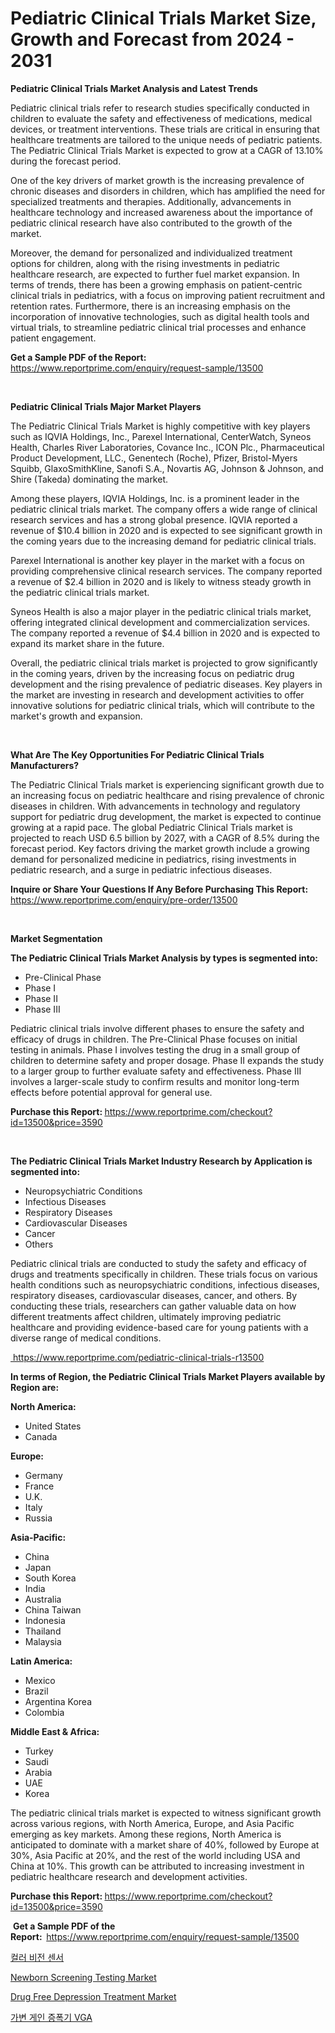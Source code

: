 <p><h1>Pediatric Clinical Trials Market Size, Growth and Forecast from 2024 - 2031</h1></p><p><strong>Pediatric Clinical Trials Market Analysis and Latest Trends</strong></p>
<p><p>Pediatric clinical trials refer to research studies specifically conducted in children to evaluate the safety and effectiveness of medications, medical devices, or treatment interventions. These trials are critical in ensuring that healthcare treatments are tailored to the unique needs of pediatric patients. The Pediatric Clinical Trials Market is expected to grow at a CAGR of 13.10% during the forecast period.</p><p>One of the key drivers of market growth is the increasing prevalence of chronic diseases and disorders in children, which has amplified the need for specialized treatments and therapies. Additionally, advancements in healthcare technology and increased awareness about the importance of pediatric clinical research have also contributed to the growth of the market.</p><p>Moreover, the demand for personalized and individualized treatment options for children, along with the rising investments in pediatric healthcare research, are expected to further fuel market expansion. In terms of trends, there has been a growing emphasis on patient-centric clinical trials in pediatrics, with a focus on improving patient recruitment and retention rates. Furthermore, there is an increasing emphasis on the incorporation of innovative technologies, such as digital health tools and virtual trials, to streamline pediatric clinical trial processes and enhance patient engagement.</p></p>
<p><strong>Get a Sample PDF of the Report:&nbsp;</strong> <a href="https://www.reportprime.com/enquiry/request-sample/13500">https://www.reportprime.com/enquiry/request-sample/13500</a></p>
<p>&nbsp;</p>
<p><strong>Pediatric Clinical Trials Major Market Players</strong></p>
<p><p>The Pediatric Clinical Trials Market is highly competitive with key players such as IQVIA Holdings, Inc., Parexel International, CenterWatch, Syneos Health, Charles River Laboratories, Covance Inc., ICON Plc., Pharmaceutical Product Development, LLC., Genentech (Roche), Pfizer, Bristol-Myers Squibb, GlaxoSmithKline, Sanofi S.A., Novartis AG, Johnson & Johnson, and Shire (Takeda) dominating the market.</p><p>Among these players, IQVIA Holdings, Inc. is a prominent leader in the pediatric clinical trials market. The company offers a wide range of clinical research services and has a strong global presence. IQVIA reported a revenue of $10.4 billion in 2020 and is expected to see significant growth in the coming years due to the increasing demand for pediatric clinical trials.</p><p>Parexel International is another key player in the market with a focus on providing comprehensive clinical research services. The company reported a revenue of $2.4 billion in 2020 and is likely to witness steady growth in the pediatric clinical trials market.</p><p>Syneos Health is also a major player in the pediatric clinical trials market, offering integrated clinical development and commercialization services. The company reported a revenue of $4.4 billion in 2020 and is expected to expand its market share in the future.</p><p>Overall, the pediatric clinical trials market is projected to grow significantly in the coming years, driven by the increasing focus on pediatric drug development and the rising prevalence of pediatric diseases. Key players in the market are investing in research and development activities to offer innovative solutions for pediatric clinical trials, which will contribute to the market's growth and expansion.</p></p>
<p>&nbsp;</p>
<p><strong>What Are The Key Opportunities For Pediatric Clinical Trials Manufacturers?</strong></p>
<p><p>The Pediatric Clinical Trials market is experiencing significant growth due to an increasing focus on pediatric healthcare and rising prevalence of chronic diseases in children. With advancements in technology and regulatory support for pediatric drug development, the market is expected to continue growing at a rapid pace. The global Pediatric Clinical Trials market is projected to reach USD 6.5 billion by 2027, with a CAGR of 8.5% during the forecast period. Key factors driving the market growth include a growing demand for personalized medicine in pediatrics, rising investments in pediatric research, and a surge in pediatric infectious diseases.</p></p>
<p><strong>Inquire or Share Your Questions If Any Before Purchasing This Report:</strong> <a href="https://www.reportprime.com/enquiry/pre-order/13500">https://www.reportprime.com/enquiry/pre-order/13500</a></p>
<p>&nbsp;</p>
<p><strong>Market Segmentation</strong></p>
<p><strong>The Pediatric Clinical Trials Market Analysis by types is segmented into:</strong></p>
<p><ul><li>Pre-Clinical Phase</li><li>Phase I</li><li>Phase II</li><li>Phase III</li></ul></p>
<p><p>Pediatric clinical trials involve different phases to ensure the safety and efficacy of drugs in children. The Pre-Clinical Phase focuses on initial testing in animals. Phase I involves testing the drug in a small group of children to determine safety and proper dosage. Phase II expands the study to a larger group to further evaluate safety and effectiveness. Phase III involves a larger-scale study to confirm results and monitor long-term effects before potential approval for general use.</p></p>
<p><strong>Purchase this Report:&nbsp;</strong><a href="https://www.reportprime.com/checkout?id=13500&price=3590">https://www.reportprime.com/checkout?id=13500&price=3590</a></p>
<p>&nbsp;</p>
<p><strong>The Pediatric Clinical Trials Market Industry Research by Application is segmented into:</strong></p>
<p><ul><li>Neuropsychiatric Conditions</li><li>Infectious Diseases</li><li>Respiratory Diseases</li><li>Cardiovascular Diseases</li><li>Cancer</li><li>Others</li></ul></p>
<p><p>Pediatric clinical trials are conducted to study the safety and efficacy of drugs and treatments specifically in children. These trials focus on various health conditions such as neuropsychiatric conditions, infectious diseases, respiratory diseases, cardiovascular diseases, cancer, and others. By conducting these trials, researchers can gather valuable data on how different treatments affect children, ultimately improving pediatric healthcare and providing evidence-based care for young patients with a diverse range of medical conditions.</p></p>
<p><a href="https://www.reportprime.com/pediatric-clinical-trials-r13500">&nbsp;https://www.reportprime.com/pediatric-clinical-trials-r13500</a></p>
<p><strong>In terms of Region, the Pediatric Clinical Trials Market Players available by Region are:</strong></p>
<p>
    <p> <strong> North America: </strong>
        <ul>
            <li>United States</li>
            <li>Canada</li>
        </ul>
        </p> 
    <p> <strong> Europe: </strong>
        <ul>
            <li>Germany</li>
            <li>France</li>
            <li>U.K.</li>
            <li>Italy</li>
            <li>Russia</li>
        </ul>
        </p> 
    <p> <strong> Asia-Pacific: </strong>
        <ul>
            <li>China</li>
            <li>Japan</li>
            <li>South Korea</li>
            <li>India</li>
            <li>Australia</li>
            <li>China Taiwan</li>
            <li>Indonesia</li>
            <li>Thailand</li>
            <li>Malaysia</li>
        </ul>
        </p> 
    <p> <strong> Latin America: </strong>
        <ul>
            <li>Mexico</li>
            <li>Brazil</li>
            <li>Argentina Korea</li>
            <li>Colombia</li>
        </ul>
        </p> 
    <p> <strong> Middle East & Africa: </strong>
        <ul>
            <li>Turkey</li>
            <li>Saudi</li>
            <li>Arabia</li>
            <li>UAE</li>
            <li>Korea</li>
        </ul>
    </p>
    </p>
<p><p>The pediatric clinical trials market is expected to witness significant growth across various regions, with North America, Europe, and Asia Pacific emerging as key markets. Among these regions, North America is anticipated to dominate with a market share of 40%, followed by Europe at 30%, Asia Pacific at 20%, and the rest of the world including USA and China at 10%. This growth can be attributed to increasing investment in pediatric healthcare research and development activities.</p></p>
<p><strong>Purchase this Report: </strong><a href="https://www.reportprime.com/checkout?id=13500&price=3590">https://www.reportprime.com/checkout?id=13500&price=3590</a></p>
<p>&nbsp;<strong>Get a Sample PDF of the Report:&nbsp;&nbsp;</strong><a href="https://www.reportprime.com/enquiry/request-sample/13500">https://www.reportprime.com/enquiry/request-sample/13500</a></p>
<p><strong></strong></p>
<p><p><a href="https://github.com/mithunmistry2258/Market-Research-Report-List-1/blob/main/2765129122622.md">컬러 비전 센서</a></p><p><a href="https://github.com/ayamgoreng5458/Market-Research-Report-List-1/blob/main/newborn-screening-testing-market.md">Newborn Screening Testing Market</a></p><p><a href="https://github.com/nicholepatriciadoylenwnrjr0/Market-Research-Report-List-3/blob/main/drug-free-depression-treatment-market.md">Drug Free Depression Treatment Market</a></p><p><a href="https://github.com/konokaryan/Market-Research-Report-List-1/blob/main/7235551122623.md">가변 게인 증폭기 VGA</a></p></p>